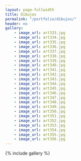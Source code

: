 ```yaml
---
layout: page-fullwidth
title: Dibujos
permalink: "/portfolio/dibujos/"
header: no
gallery:
    - image_url: art333.jpg
    - image_url: art334.jpg    
    - image_url: art335.jpg
    - image_url: art336.jpg    
    - image_url: art337.jpg
    - image_url: art338.jpg    
    - image_url: art339.jpg
    - image_url: art340.jpg    
    - image_url: art341.jpg
    - image_url: art342.jpg    
    - image_url: art343.jpg
    - image_url: art344.jpg
    - image_url: art345.jpg
    - image_url: art346.jpg
    - image_url: art347.jpg
    - image_url: art348.jpg
    - image_url: art349.jpg
    - image_url: art350.jpg
    - image_url: art351.jpg
    - image_url: art352.jpg
    - image_url: art353.jpg
    - image_url: art354.jpg
    - image_url: art355.jpg
    - image_url: art356.jpg
---
```


{% include gallery %}
